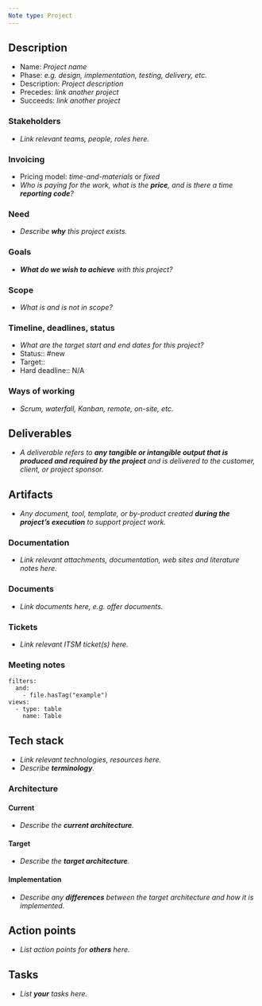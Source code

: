 ```yaml
---
Note type: Project
---
```



## Description

- Name: *Project name*
- Phase: *e.g. design, implementation, testing, delivery, etc.*
- Description: *Project description*
- Precedes: *link another project*
- Succeeds: *link another project*

### Stakeholders

- *Link relevant teams, people, roles here.*

### Invoicing

- Pricing model: *time-and-materials* or *fixed*
- *Who is paying for the work, what is the **price**, and is there a time **reporting code**?*

### Need

- *Describe **why** this project exists.*

### Goals

- ***What do we wish to achieve** with this project?*

### Scope

- *What is and is not in scope?*

### Timeline, deadlines, status

- *What are the target start and end dates for this project?*
- Status:: #new
- Target:: 
- Hard deadline:: N/A

### Ways of working

- *Scrum, waterfall, Kanban, remote, on-site, etc.*

## Deliverables

- *A deliverable refers to **any tangible or intangible output that is produced and required by the project** and is delivered to the customer, client, or project sponsor.*

## Artifacts

- *Any document, tool, template, or by-product created **during the project’s execution** to support project work.*

### Documentation

- *Link relevant attachments, documentation, web sites and literature notes here.*

### Documents

- *Link documents here, e.g. offer documents.*

### Tickets

- *Link relevant ITSM ticket(s) here.*

### Meeting notes

```base
filters:
  and:
    - file.hasTag("example")
views:
  - type: table
    name: Table
```

## Tech stack

- *Link relevant technologies, resources here.*
- *Describe **terminology***.

### Architecture

#### Current

- *Describe the **current architecture**.*

#### Target

- *Describe the **target architecture**.*

#### Implementation

- *Describe any **differences** between the target architecture and how it is implemented.*


## Action points

- *List action points for **others** here.*

## Tasks

- *List **your** tasks here.*